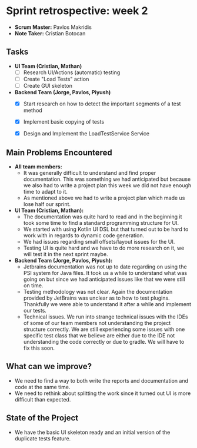 # Sprint retrospective: week 2

- **Scrum Master:** Pavlos Makridis
- **Note Taker:** Cristian Botocan

## Tasks

- **UI Team (Cristian, Mathan)**
    - [ ] Research UI/Actions (automatic) testing
    - [ ] Create "Load Tests" action
    - [ ] Create GUI skeleton 
- **Backend Team (Jorge, Pavlos, Piyush)** 
    - [x] Start research on how to detect the important segments of a test method
    - [x] Implement basic copying of tests
    - [x] Design and Implement the LoadTestService Service


## Main Problems Encountered
- **All team members:**
    - It was generally difficult to understand and find proper documentation. 
    This was something we had anticipated but because we also had to write a project plan this week we did not have enough time to adapt to it.
    - As mentioned above we had to write a project plan which made us lose half our sprint.
- **UI Team (Cristian, Mathan):**
    - The documentation was quite hard to read and in the beginning it took some time to find a standard programming structure for UI.
    - We started with using Kotlin UI DSL but that turned out to be hard to work with in regards to dynamic code generation.
    - We had issues regarding small offsets/layout issues for the UI.
    - Testing UI is quite hard and we have to do more research on it, we will test it in the next sprint maybe.
- **Backend Team (Jorge, Pavlos, Piyush):** 
    - Jetbrains documentation was not up to date regarding on using the PSI system for Java files. 
    It took us a while to understand what was going on but since we had anticipated issues like that we were still on time.
    - Testing methodology was not clear. Again the documentation provided by JetBrains was unclear as to how to test plugins.
    Thankfully we were able to understand it after a while and implement our tests.  
    - Technical issues. We run into strange technical issues with the IDEs of some of our team members
    not understanding the project structure correctly. We are still experiencing some issues with one specific test class that we believe are either 
    due to the IDE not understanding the code correctly or due to gradle. We will have to fix this soon.


## What can we improve?

- We need to find a way to both write the reports and documentation and code at the same time.
- We need to rethink about splitting the work since it turned out UI is more difficult than expected.

## State of the Project

- We have the basic UI skeleton ready and an initial version of the duplicate tests feature.
